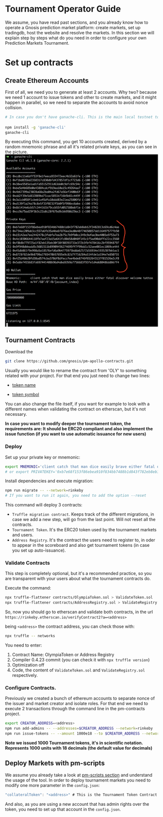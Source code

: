 # Tournament Operator Guide
We assume, you have read past sections, and you already know how to operate a Gnosis prediction market platform: create markets, set up tradingdb, host the website and resolve the markets.
In this section we will explain step by steps what do you need in order to configure your own Prediction Markets Tournament.

# Set up contracts
## Create Ethereum Accounts
First of all, we need you to generate at least 2 accounts. Why two? because we need 1 account to issue tokens and other to create markets, and it might happen in parallel, so we need to separate the accounts to avoid nonce collision.
```sh
# In case you don't have ganache-cli. This is the main local testnet tool used for ethereum development. By default it creates random private keys and a Mnemonic, that's perfect for creating new accounts in bulk.

npm install -g 'ganache-cli'
ganache-cli
```

By executing this command, you get 10 accounts created, derived by a random mnemonic phrase and all it's related private keys, as you can see in the picture.
![Account Generation](img/accounts-ganache.png)

## Tournament Contracts
Download the 
```sh
git clone https://github.com/gnosis/pm-apollo-contracts.git
```

Usually you would like to rename the contract from 'OLY' to something related with your project. For that end you just need to change two lines:  

* [token name](https://github.com/gnosis/pm-apollo-contracts/blob/v1.4.1/contracts/OlympiaToken.sol#L9) 

* [token symbol](https://github.com/gnosis/pm-apollo-contracts/blob/v1.4.1/contracts/OlympiaToken.sol#L9)

You can also change the file itself, if you want for example to look with a different names when validating the contract on etherscan, but it's not necessary.

**In case you want to modify deeper the tournament token, the requirements are: It should be ERC20 compliant and also implement the issue function (if you want to use automatic issuance for new users)**

### Deploy
Set up your private key or mnemonic:
```sh
export MNEMONIC='client catch that man dice easily brave either fatal discover welcome tattoo'
# or export PRIVATEKEY='0xb7e68f153f86ebea910f834bb7488b1d843f782eb8eb12f3482813c69cd6c4aa'
```

Install dependencies and execute migration:
```sh
npm run migrate -- --network=rinkeby
# If you want to run it again, you need to add the option --reset
```

This command will deploy 3 contracts:
* `Truffle migration contract`. Keeps track of the different migrations, in case we add a new step, will go from the last point. Will not reset all the contracts.
* `Tournament Token`. It's the ERC20 token used by the tournament markets and users.
* `Address Registry`. It's the contract the users need to register to, in oder to appear in the scoreboard and also get tournament tokens (in case you set up auto-issuance).

### Validate Contracts
This step is completely optional, but it's a recommended practice, so you are transparent with your users about what the tournament contracts do.

Execute the command: 
```sh
npx truffle-flattener contracts/OlympiaToken.sol > ValidateToken.sol
npx truffle-flattener contracts/AddressRegistry.sol > ValidateRegistry.sol
```

So, now you should go to etherscan and validate both contracts, in the url `https://rinkeby.etherscan.io/verifyContract2?a=<address>`

being `<address>` the contract address, you can check those with:
```sh
npx truffle -- networks
```

You need to enter:
1. Contract Name: OlympiaToken or Address Registry
2. Compiler 0.4.23 commit (you can check it with `npx truffle version`)
3. Optimization off
4. Code, the content of `ValidateToken.sol` and `ValidateRegistry.sol` respectively.

### Configure Contracts.

Previously we created a bunch of ethereum accounts to separate nonce of the issuer and market creator and isolate roles. For that end we need to execute 2 transactions through the command line in the pm-contracts project.

```sh
export CREATOR_ADDRESS=<address>
npm run add-admins -- --addresses=$CREATOR_ADDRESS --network=rinkeby
npm run issue-tokens -- --amount 1000e18 --to $CREATOR_ADDRESS --network=rinkeby
```

**Note we issued 1000 Tournament tokens, it's in scientific notation. Represents 1000 units with 18 decimals (the default value for decimals)**

## Deploy Markets with pm-scripts
We assume you already take a look at [pm-scripts section](/pm-scripts) and understand the usage of the tool. In order to deploy tournament markets you need to modify one more parameter in the `config.json`:
```javascript
"collateralToken": "<address>" # This is the Tournament Token Contract deployed before.
```

And also, as you are using a new account that has admin rights over the token, you need to set up that account in the `config.json`.